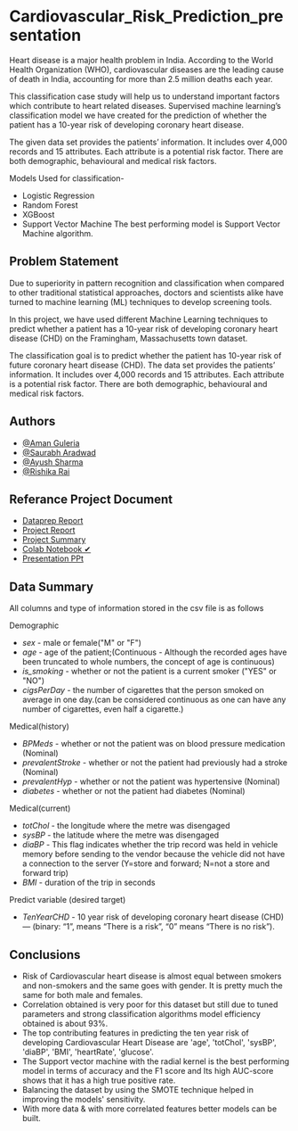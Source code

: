 # Cardiovascular_Risk_Prediction_presentation

Heart disease is a major health problem in India. According to the World Health Organization (WHO), cardiovascular diseases are the leading cause of death in India, accounting for more than 2.5 million deaths each year.

This classification case study will help us to understand important factors which contribute to heart related diseases. Supervised machine learning’s classification model we have created for the prediction of  whether the patient has a 10-year risk of developing coronary heart disease.

The given data set provides the patients’ information. It includes over 4,000 records and 15 attributes. Each attribute is a potential risk factor. There are both demographic, behavioural and medical risk factors.

Models Used for classification-
- Logistic Regression
- Random Forest
- XGBoost
- Support Vector Machine
The best performing model is Support Vector Machine algorithm.

## Problem Statement

Due to superiority in pattern recognition and classification when compared to other traditional statistical approaches, doctors and scientists alike have turned to machine learning (ML) techniques to develop screening tools.

In this project, we have used different Machine Learning techniques to predict whether a patient has a 10-year risk of developing coronary heart disease (CHD) on the Framingham, Massachusetts town dataset.

The classification goal is to predict whether the patient has 10-year risk of future coronary heart disease (CHD). The data set provides the patients’ information. It includes over 4,000 records and 15 attributes. Each attribute is a potential risk factor. There are both demographic, behavioural and medical risk factors. 

## Authors

- [@Aman Guleria](https://www.github.com/AMAN-GULERIA)
- [@Saurabh Aradwad](https://www.github.com/SaurabhAradwad)
- [@Ayush Sharma](https://www.github.com/SharmaAyush98)
- [@Rishika Rai](https://www.github.com/Rishika70)


## Referance Project Document

- [Dataprep Report](https://drive.google.com/file/d/1D-650REB2BUQgE2d7xqCAPME8SwMeyNE/view?usp=share_link)
- [Project Report](https://docs.google.com/document/d/1QSCDqAC_MoXteTYedrVYmjrzeFMzbv8gFpGrjTGKfPk/edit?usp=share_link)
- [Project Summary](https://docs.google.com/document/d/1wS36wU7TN42WnKXJh3SdA4bhYGQo70s0AYwveVTjZjU/edit?usp=share_link)
- [Colab Notebook ✔](https://colab.research.google.com/drive/1kJi6m8AbqvVqkcuwkOV0XToPvWQpVozx?usp=share_link)
- [Presentation PPt](https://docs.google.com/presentation/d/1IGQ2yNI4yTvQp8qBNndLPPeL_ZMeoanEaS1BqLJsGjQ/edit?usp=share_link)

## Data Summary

All columns and type of information stored in the csv file is as follows

Demographic 

- *sex* - male or female("M" or "F")
- *age* - age of the patient;(Continuous - Although the recorded ages have been truncated to whole numbers, the concept of age is continuous)
- *is_smoking* - whether or not the patient is a current smoker ("YES" or "NO")
- *cigsPerDay* - the number of cigarettes that the person smoked on average in one day.(can be considered continuous as one can have any number of cigarettes, even half a cigarette.) 

Medical(history)

- *BPMeds* - whether or not the patient was on blood pressure medication (Nominal)
- *prevalentStroke* - whether or not the patient had previously had a stroke (Nominal) 
- *prevalentHyp* - whether or not the patient was hypertensive (Nominal) 
- *diabetes* - whether or not the patient had diabetes (Nominal)

Medical(current)

- *totChol* - the longitude where the metre was disengaged
- *sysBP* - the latitude where the metre was  disengaged
- *diaBP* - This flag indicates whether the trip record was  held in vehicle memory before sending to the vendor because the vehicle did not have a connection to the server (Y=store and forward; N=not a store and forward trip)
- *BMI* - duration of the trip in seconds

Predict variable (desired target)
- *TenYearCHD* - 10 year risk of developing coronary heart disease (CHD) — (binary: “1”, means “There is a risk”, “0” means “There is no risk”). 

## Conclusions

- Risk of Cardiovascular heart disease is almost equal between smokers and non-smokers and the same goes with gender. It is pretty much the same for both male and females.
- Correlation obtained is very poor for this dataset but still due to tuned parameters and strong classification algorithms model efficiency obtained is about 93%.
- The top contributing features in predicting the ten year risk of developing Cardiovascular Heart Disease are 'age', 'totChol', 'sysBP', 'diaBP', 'BMI', 'heartRate', 'glucose'.
- The Support vector machine with the radial kernel is the best performing model in terms of accuracy and the F1 score and Its high AUC-score shows that it has a high true positive rate.
- Balancing the dataset by using the SMOTE technique helped in improving the models' sensitivity. 
- With more data & with more correlated features better models can be built.
